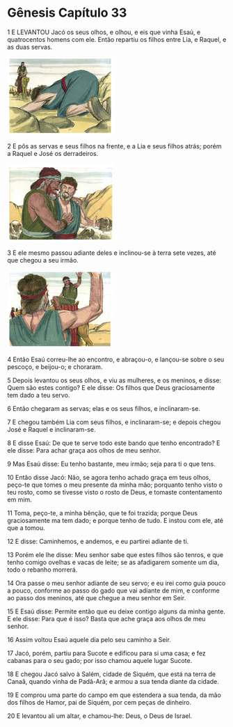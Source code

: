 # Gênesis Capítulo 33

1	E LEVANTOU Jacó os seus olhos, e olhou, e eis que vinha Esaú, e quatrocentos homens com ele. Então repartiu os filhos entre Lia, e Raquel, e as duas servas.

![](.img/01_Ge_33_01_RG.jpg)

2	E pôs as servas e seus filhos na frente, e a Lia e seus filhos atrás; porém a Raquel e José os derradeiros.

![](.img/01_Ge_33_02_RG.jpg)

3	E ele mesmo passou adiante deles e inclinou-se à terra sete vezes, até que chegou a seu irmão.

![](.img/01_Ge_33_03_RG.jpg)

4	Então Esaú correu-lhe ao encontro, e abraçou-o, e lançou-se sobre o seu pescoço, e beijou-o; e choraram.

5	Depois levantou os seus olhos, e viu as mulheres, e os meninos, e disse: Quem são estes contigo? E ele disse: Os filhos que Deus graciosamente tem dado a teu servo.

6	Então chegaram as servas; elas e os seus filhos, e inclinaram-se.

7	E chegou também Lia com seus filhos, e inclinaram-se; e depois chegou José e Raquel e inclinaram-se.

8	E disse Esaú: De que te serve todo este bando que tenho encontrado? E ele disse: Para achar graça aos olhos de meu senhor.

9	Mas Esaú disse: Eu tenho bastante, meu irmão; seja para ti o que tens.

10	Então disse Jacó: Não, se agora tenho achado graça em teus olhos, peço-te que tomes o meu presente da minha mão; porquanto tenho visto o teu rosto, como se tivesse visto o rosto de Deus, e tomaste contentamento em mim.

11	Toma, peço-te, a minha bênção, que te foi trazida; porque Deus graciosamente ma tem dado; e porque tenho de tudo. E instou com ele, até que a tomou.

12	E disse: Caminhemos, e andemos, e eu partirei adiante de ti.

13	Porém ele lhe disse: Meu senhor sabe que estes filhos são tenros, e que tenho comigo ovelhas e vacas de leite; se as afadigarem somente um dia, todo o rebanho morrerá.

14	Ora passe o meu senhor adiante de seu servo; e eu irei como guia pouco a pouco, conforme ao passo do gado que vai adiante de mim, e conforme ao passo dos meninos, até que chegue a meu senhor em Seir.

15	E Esaú disse: Permite então que eu deixe contigo alguns da minha gente. E ele disse: Para que é isso? Basta que ache graça aos olhos de meu senhor.

16	Assim voltou Esaú aquele dia pelo seu caminho a Seir.

17	Jacó, porém, partiu para Sucote e edificou para si uma casa; e fez cabanas para o seu gado; por isso chamou aquele lugar Sucote.

18	E chegou Jacó salvo à Salém, cidade de Siquém, que está na terra de Canaã, quando vinha de Padã-Arã; e armou a sua tenda diante da cidade.

19	E comprou uma parte do campo em que estendera a sua tenda, da mão dos filhos de Hamor, pai de Siquém, por cem peças de dinheiro.

20	E levantou ali um altar, e chamou-lhe: Deus, o Deus de Israel.

